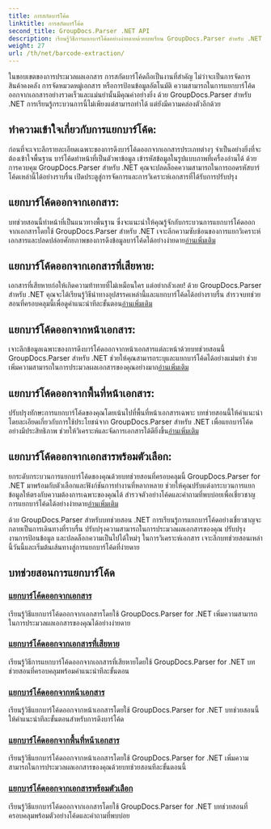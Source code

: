 ```yaml
---
title: การสกัดบาร์โค้ด
linktitle: การสกัดบาร์โค้ด
second_title: GroupDocs.Parser .NET API
description: เรียนรู้วิธีการแยกบาร์โค้ดอย่างง่ายดายด้วยบทเรียน GroupDocs.Parser สำหรับ .NET เพิ่มความสามารถในการประมวลผลเอกสารของคุณทันที!
weight: 27
url: /th/net/barcode-extraction/
---
```


ในขอบเขตของการประมวลผลเอกสาร การสกัดบาร์โค้ดถือเป็นงานที่สำคัญ ไม่ว่าจะเป็นการจัดการสินค้าคงคลัง การจัดหมวดหมู่เอกสาร หรือการป้อนข้อมูลอัตโนมัติ ความสามารถในการแยกบาร์โค้ดออกจากเอกสารอย่างรวดเร็วและแม่นยำนั้นมีคุณค่าอย่างยิ่ง ด้วย GroupDocs.Parser สำหรับ .NET การเรียนรู้กระบวนการนี้ไม่เพียงแต่สามารถทำได้ แต่ยังมีความคล่องตัวอีกด้วย

## ทำความเข้าใจเกี่ยวกับการแยกบาร์โค้ด:

ก่อนที่จะเจาะลึกรายละเอียดเฉพาะของการดึงบาร์โค้ดออกจากเอกสารประเภทต่างๆ จำเป็นอย่างยิ่งที่จะต้องเข้าใจพื้นฐาน บาร์โค้ดทำหน้าที่เป็นตัวพาข้อมูล เข้ารหัสข้อมูลในรูปแบบภาพที่เครื่องอ่านได้ ด้วยการควบคุม GroupDocs.Parser สำหรับ .NET คุณจะปลดล็อคความสามารถในการถอดรหัสบาร์โค้ดเหล่านี้ได้อย่างราบรื่น เปิดประตูสู่การจัดการและการวิเคราะห์เอกสารที่ได้รับการปรับปรุง

## แยกบาร์โค้ดออกจากเอกสาร:
 บทช่วยสอนนี้ทำหน้าที่เป็นแนวทางพื้นฐาน ซึ่งจะแนะนำให้คุณรู้จักกับกระบวนการแยกบาร์โค้ดออกจากเอกสารโดยใช้ GroupDocs.Parser สำหรับ .NET เจาะลึกความซับซ้อนของการแยกวิเคราะห์เอกสารและปลดปล่อยศักยภาพของการดึงข้อมูลบาร์โค้ดได้อย่างง่ายดาย[อ่านเพิ่มเติม](./extract-barcodes-from-document/)

## แยกบาร์โค้ดออกจากเอกสารที่เสียหาย:
เอกสารที่เสียหายก่อให้เกิดความท้าทายที่ไม่เหมือนใคร แต่อย่ากลัวเลย! ด้วย GroupDocs.Parser สำหรับ .NET คุณจะได้เรียนรู้วิธีนำทางอุปสรรคเหล่านี้และแยกบาร์โค้ดได้อย่างราบรื่น สำรวจบทช่วยสอนที่ครอบคลุมนี้เพื่อดูคำแนะนำทีละขั้นตอน[อ่านเพิ่มเติม](./extract-barcodes-from-corrupted-document/)

## แยกบาร์โค้ดออกจากหน้าเอกสาร:
 เจาะลึกข้อมูลเฉพาะของการดึงบาร์โค้ดออกจากหน้าเอกสารแต่ละหน้าด้วยบทช่วยสอนนี้ GroupDocs.Parser สำหรับ .NET ช่วยให้คุณสามารถระบุและแยกบาร์โค้ดได้อย่างแม่นยำ ช่วยเพิ่มความสามารถในการประมวลผลเอกสารของคุณอย่างมาก[อ่านเพิ่มเติม](./extract-barcodes-from-document-page/)

## แยกบาร์โค้ดออกจากพื้นที่หน้าเอกสาร:
 ปรับปรุงทักษะการแยกบาร์โค้ดของคุณโดยเน้นไปที่พื้นที่หน้าเอกสารเฉพาะ บทช่วยสอนนี้ให้คำแนะนำโดยละเอียดเกี่ยวกับการใช้ประโยชน์จาก GroupDocs.Parser สำหรับ .NET เพื่อแยกบาร์โค้ดอย่างมีประสิทธิภาพ ช่วยให้วิเคราะห์และจัดการเอกสารได้ดียิ่งขึ้น[อ่านเพิ่มเติม](./extract-barcodes-from-document-page-area/)

## แยกบาร์โค้ดออกจากเอกสารพร้อมตัวเลือก:
ยกระดับกระบวนการแยกบาร์โค้ดของคุณด้วยบทช่วยสอนที่ครอบคลุมนี้ GroupDocs.Parser for .NET มาพร้อมกับตัวเลือกและฟังก์ชันการทำงานที่หลากหลาย ช่วยให้คุณปรับแต่งกระบวนการแยกข้อมูลให้ตรงกับความต้องการเฉพาะของคุณได้ สำรวจตัวอย่างโค้ดและคำถามที่พบบ่อยเพื่อเชี่ยวชาญการแยกบาร์โค้ดได้อย่างง่ายดาย[อ่านเพิ่มเติม](./extract-barcodes-from-document-with-options/)

ด้วย GroupDocs.Parser สำหรับบทช่วยสอน .NET การเรียนรู้การแยกบาร์โค้ดอย่างเชี่ยวชาญจะกลายเป็นการเดินทางที่ราบรื่น ปรับปรุงความสามารถในการประมวลผลเอกสารของคุณ ปรับปรุงงานการป้อนข้อมูล และปลดล็อกความเป็นไปได้ใหม่ๆ ในการวิเคราะห์เอกสาร เจาะลึกบทช่วยสอนเหล่านี้วันนี้และเริ่มต้นเส้นทางสู่การแยกบาร์โค้ดที่ง่ายดาย
## บทช่วยสอนการแยกบาร์โค้ด
### [แยกบาร์โค้ดออกจากเอกสาร](./extract-barcodes-from-document/)
เรียนรู้วิธีแยกบาร์โค้ดออกจากเอกสารโดยใช้ GroupDocs.Parser for .NET เพิ่มความสามารถในการประมวลผลเอกสารของคุณได้อย่างง่ายดาย
### [แยกบาร์โค้ดออกจากเอกสารที่เสียหาย](./extract-barcodes-from-corrupted-document/)
เรียนรู้วิธีการแยกบาร์โค้ดออกจากเอกสารที่เสียหายโดยใช้ GroupDocs.Parser for .NET บทช่วยสอนที่ครอบคลุมพร้อมคำแนะนำทีละขั้นตอน
### [แยกบาร์โค้ดออกจากหน้าเอกสาร](./extract-barcodes-from-document-page/)
เรียนรู้วิธีแยกบาร์โค้ดออกจากหน้าเอกสารโดยใช้ GroupDocs.Parser for .NET บทช่วยสอนนี้ให้คำแนะนำทีละขั้นตอนสำหรับการดึงบาร์โค้ด
### [แยกบาร์โค้ดออกจากพื้นที่หน้าเอกสาร](./extract-barcodes-from-document-page-area/)
เรียนรู้วิธีแยกบาร์โค้ดออกจากหน้าเอกสารโดยใช้ GroupDocs.Parser for .NET เพิ่มความสามารถในการประมวลผลเอกสารของคุณด้วยบทช่วยสอนทีละขั้นตอนนี้
### [แยกบาร์โค้ดออกจากเอกสารพร้อมตัวเลือก](./extract-barcodes-from-document-with-options/)
เรียนรู้วิธีแยกบาร์โค้ดออกจากเอกสารโดยใช้ GroupDocs.Parser for .NET บทช่วยสอนที่ครอบคลุมพร้อมตัวอย่างโค้ดและคำถามที่พบบ่อย